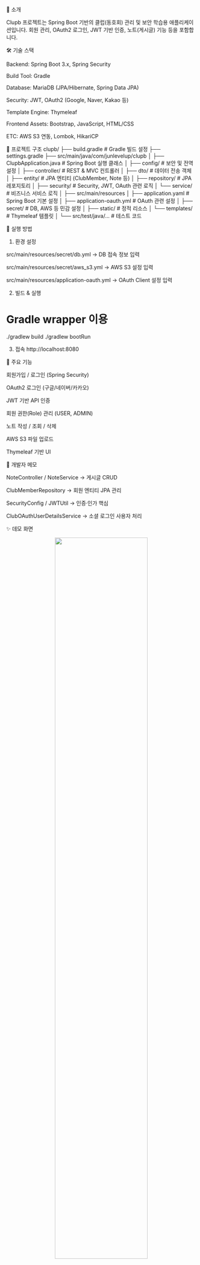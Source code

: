📖 소개

Clupb 프로젝트는 Spring Boot 기반의 클럽(동호회) 관리 및 보안 학습용 애플리케이션입니다.
회원 관리, OAuth2 로그인, JWT 기반 인증, 노트(게시글) 기능 등을 포함합니다.

🛠 기술 스택

Backend: Spring Boot 3.x, Spring Security

Build Tool: Gradle

Database: MariaDB (JPA/Hibernate, Spring Data JPA)

Security: JWT, OAuth2 (Google, Naver, Kakao 등)

Template Engine: Thymeleaf

Frontend Assets: Bootstrap, JavaScript, HTML/CSS

ETC: AWS S3 연동, Lombok, HikariCP

📂 프로젝트 구조
clupb/
 ├── build.gradle              # Gradle 빌드 설정
 ├── settings.gradle
 ├── src/main/java/com/junlevelup/clupb
 │    ├── ClupbApplication.java       # Spring Boot 실행 클래스
 │    ├── config/                     # 보안 및 전역 설정
 │    ├── controller/                 # REST & MVC 컨트롤러
 │    ├── dto/                        # 데이터 전송 객체
 │    ├── entity/                     # JPA 엔티티 (ClubMember, Note 등)
 │    ├── repository/                 # JPA 레포지토리
 │    ├── security/                   # Security, JWT, OAuth 관련 로직
 │    └── service/                    # 비즈니스 서비스 로직
 │
 ├── src/main/resources
 │    ├── application.yaml            # Spring Boot 기본 설정
 │    ├── application-oauth.yml       # OAuth 관련 설정
 │    ├── secret/                     # DB, AWS 등 민감 설정
 │    ├── static/                     # 정적 리소스
 │    └── templates/                  # Thymeleaf 템플릿
 │
 └── src/test/java/...                # 테스트 코드

🚀 실행 방법
1. 환경 설정

src/main/resources/secret/db.yml → DB 접속 정보 입력

src/main/resources/secret/aws_s3.yml → AWS S3 설정 입력

src/main/resources/application-oauth.yml → OAuth Client 설정 입력

2. 빌드 & 실행
# Gradle wrapper 이용
./gradlew build
./gradlew bootRun

3. 접속
http://localhost:8080

🔑 주요 기능

 회원가입 / 로그인 (Spring Security)

 OAuth2 로그인 (구글/네이버/카카오)

 JWT 기반 API 인증

 회원 권한(Role) 관리 (USER, ADMIN)

 노트 작성 / 조회 / 삭제

 AWS S3 파일 업로드

 Thymeleaf 기반 UI

📌 개발자 메모

NoteController / NoteService → 게시글 CRUD

ClubMemberRepository → 회원 엔티티 JPA 관리

SecurityConfig / JWTUtil → 인증·인가 핵심

ClubOAuthUserDetailsService → 소셜 로그인 사용자 처리


✨ 데모 화면
<p align="center"> <img src="https://github.com/네아이디/clupb/assets/demo.gif" width="70%" /> </p>

🖥 위 GIF는 예시 위치야. 네가 직접 프로젝트 실행해서 화면 녹화(gif) 올리면 완벽해져.

🚀 시작하기
# clone
git clone https://github.com/네아이디/clupb.git
cd clupb

# build & run
./gradlew build
./gradlew bootRun


👉 실행 후 http://localhost:8080
 접속

🛠 기술 스택
영역	사용 기술
Backend	Spring Boot, Spring Security, Spring Data JPA, Hibernate, JWT, OAuth2
Frontend	Thymeleaf, Bootstrap, JavaScript, HTML/CSS
Database	MariaDB, HikariCP
Infra	AWS S3 (파일 업로드), Lombok
Build Tool	Gradle
📂 프로젝트 구조
clupb/
 ├── build.gradle
 ├── settings.gradle
 ├── src/main/java/com/junlevelup/clupb
 │    ├── ClupbApplication.java
 │    ├── config/         # SecurityConfig, WebConfig
 │    ├── controller/     # NoteController 등 REST API
 │    ├── entity/         # JPA 엔티티 (ClubMember, Note 등)
 │    ├── repository/     # JpaRepository
 │    ├── security/       # JWT, OAuth2, Filter
 │    └── service/        # 비즈니스 로직
 │
 └── src/main/resources
      ├── application.yaml
      ├── application-oauth.yml
      ├── secret/         # db.yml, aws_s3.yml
      ├── static/         # CSS/JS
      └── templates/      # Thymeleaf 뷰

🔑 주요 기능

✅ 회원가입 / 로그인 (Spring Security)
✅ OAuth2 로그인 (Google/Naver/Kakao)
✅ JWT 기반 REST API 인증
✅ 노트(게시판) CRUD
✅ 회원 권한 관리 (USER / ADMIN)
✅ AWS S3 파일 업로드
✅ Thymeleaf 기반 UI

👨‍💻 개발자 메모

NoteController → 게시판 API

ClubMemberRepository → 회원 DB 연동

JWTUtil → JWT 토큰 발급/검증

ClubOAuthUserDetailsService → 소셜 로그인 사용자 처리

SecurityConfig → Spring Security 전반 설정

📸 스크린샷
<p align="center"> <img src="https://github.com/네아이디/clupb/assets/login.png" width="45%" /> <img src="https://github.com/네아이디/clupb/assets/board.png" width="45%" /> </p>
📜 라이선스

MIT License © 2025 네아이디
